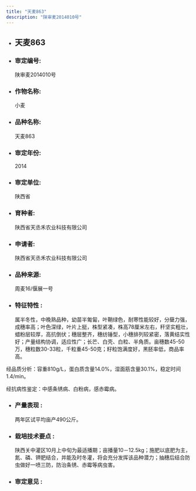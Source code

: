 ```yaml
---
title: "天麦863"
description: "陕审麦2014010号"
---
```

* ## 天麦863
* ###  审定编号:  
   陕审麦2014010号

*  ### 作物名称:  
   小麦

*   ###  品种名称: 
    天麦863

*   ### 审定年份: 
    2014

*   ### 审定单位:  
    陕西省

*   ### 育种者:  
    陕西省天丞禾农业科技有限公司

*   ### 申请者:  
    陕西省天丞禾农业科技有限公司

*   ### 品种来源:  
    周麦16/偃展一号

*   ### 特征特性 : 
    属半冬性，中晚熟品种，幼苗半匍匐，叶鞘绿色，耐寒性能较好，分蘖力强，成穗率高；叶色深绿，叶片上挺，株型紧凑，株高78厘米左右，秆坚实粗壮，蜡粉层较厚，高抗倒伏；穗层整齐，穗纺锤型，小穗排列较紧密，落黄结实性好；产量结构协调，适应性广；长芒、白壳、白粒、半角质。亩穗数45-50万，穗粒数30-33粒，千粒重45-50克；籽粒饱满度好，黑胚率低，商品率高。
经品质分析：容重810g/L，蛋白质含量14.0%，湿面筋含量30.1%，稳定时间1.4/min。
经抗病性鉴定：中感条锈病、白粉病，感赤霉病。


*   ### 产量表现 : 
    两年区试平均亩产490公斤。

*   ### 栽培技术要点 : 
    陕西关中灌区10月上中旬为最适播期；亩播量10－12.5kg；施肥以底肥为主，氮、磷、钾肥结合，并能及时冬灌，将会充分发挥该品种潜力；抽穗后结合防虫做好一喷三防，防治条锈、赤霉等病虫害。

*   ### 审定意见 : 
    
